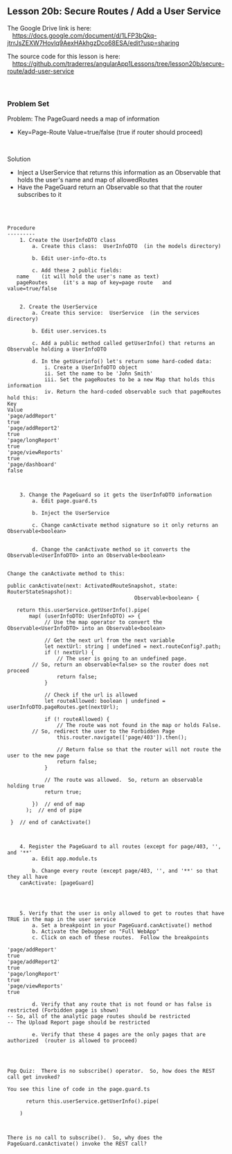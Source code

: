 Lesson 20b:  Secure Routes /  Add a User Service
------------------------------------------------
The Google Drive link is here:<br>
&nbsp;&nbsp;&nbsp;https://docs.google.com/document/d/1LFP3bQkq-jtrrJsZEXW7Hovlq9AexHAkhgzDco68ESA/edit?usp=sharing
      

The source code for this lesson is here:<br>
&nbsp;&nbsp;&nbsp;https://github.com/traderres/angularApp1Lessons/tree/lesson20b/secure-route/add-user-service
<br>
<br>
<br>

<h3> Problem Set </h3>

Problem:  The PageGuard needs a map of information
-  Key=Page-Route   Value=true/false    (true if router should proceed)<br>
<br>

Solution
- Inject a UserService that returns this information as an Observable that holds the user's name and map of allowedRoutes
- Have the PageGuard return an Observable<boolean> so that that the router subscribes to it

  

<br>
<br>

```
Procedure
---------
    1. Create the UserInfoDTO class
        a. Create this class:  UserInfoDTO  (in the models directory)

        b. Edit user-info-dto.ts

        c. Add these 2 public fields:
   name    (it will hold the user's name as text)
   pageRoutes     (it's a map of key=page route   and   value=true/false


    2. Create the UserService
        a. Create this service:  UserService  (in the services directory)

        b. Edit user.services.ts

        c. Add a public method called getUserInfo() that returns an Observable holding a UserInfoDTO

        d. In the getUserinfo() let's return some hard-coded data:
            i. Create a UserInfoDTO object
            ii. Set the name to be 'John Smith'
            iii. Set the pageRoutes to be a new Map that holds this information
            iv. Return the hard-coded observable such that pageRoutes hold this:
Key
Value
'page/addReport'
true
'page/addReport2'
true
'page/longReport'
true
'page/viewReports'
true
'page/dashboard'
false

	

    3. Change the PageGuard so it gets the UserInfoDTO information
        a. Edit page.guard.ts

        b. Inject the UserService

        c. Change canActivate method signature so it only returns an Observable<boolean>


        d. Change the canActivate method so it converts the Observable<UserInfoDTO> into an Observable<boolean>


Change the canActivate method to this:

public canActivate(next: ActivatedRouteSnapshot, state: RouterStateSnapshot):
        								 Observable<boolean> {

   return this.userService.getUserInfo().pipe(
       map( (userInfoDTO: UserInfoDTO) => {
        	// Use the map operator to convert the Observable<UserInfoDTO> into an Observable<boolean>

        	// Get the next url from the next variable
        	let nextUrl: string | undefined = next.routeConfig?.path;
        	if (! nextUrl) {
          		// The user is going to an undefined page. 
		// So, return an observable<false> so the router does not proceed
          		return false;
        	}

        	// Check if the url is allowed
        	let routeAllowed: boolean | undefined = userInfoDTO.pageRoutes.get(nextUrl);

        	if (! routeAllowed) {
          		// The route was not found in the map or holds False.  
		// So, redirect the user to the Forbidden Page
          		this.router.navigate(['page/403']).then();

          		// Return false so that the router will not route the user to the new page
          		return false;
        	}

        	// The route was allowed.  So, return an observable holding true
        	return true;

    	})  // end of map
      );  // end of pipe

 }  // end of canActivate()



    4. Register the PageGuard to all routes (except for page/403, '', and '**'
        a. Edit app.module.ts

        b. Change every route (except page/403, '', and '**' so that they all have 
    canActivate: [pageGuard]




    5. Verify that the user is only allowed to get to routes that have TRUE in the map in the user service
        a. Set a breakpoint in your PageGuard.canActivate() method
        b. Activate the Debugger on "Full WebApp"
        c. Click on each of these routes.  Follow the breakpoints

'page/addReport'
true
'page/addReport2'
true
'page/longReport'
true
'page/viewReports'
true

        d. Verify that any route that is not found or has false is restricted (Forbidden page is shown)
-- So, all of the analytic page routes should be restricted
-- The Upload Report page should be restricted

        e. Verify that these 4 pages are the only pages that are authorized  (router is allowed to proceed)




Pop Quiz:  There is no subscribe() operator.  So, how does the REST call get invoked?

You see this line of code in the page.guard.ts

      return this.userService.getUserInfo().pipe(

    )



There is no call to subscribe().  So, why does the PageGuard.canActivate() invoke the REST call?


```
